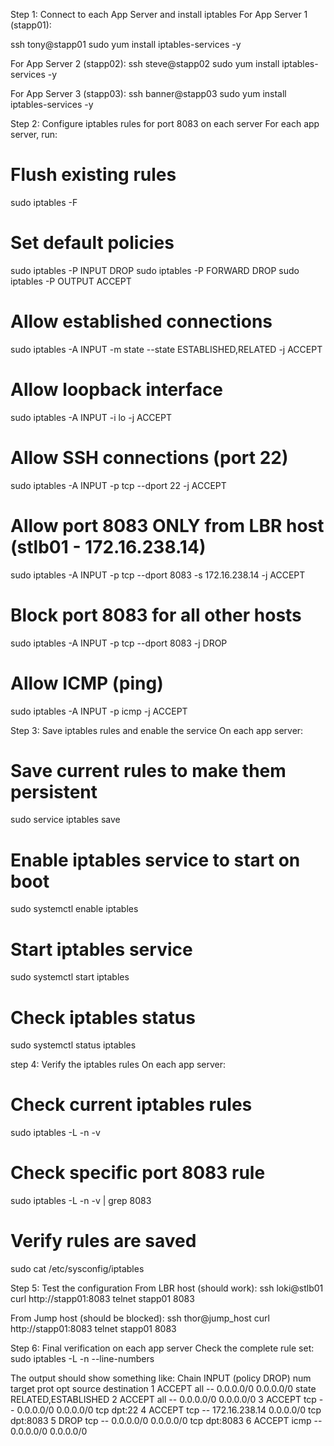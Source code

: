 Step 1: Connect to each App Server and install iptables
For App Server 1 (stapp01):

ssh tony@stapp01
sudo yum install iptables-services -y

For App Server 2 (stapp02):
ssh steve@stapp02
sudo yum install iptables-services -y

For App Server 3 (stapp03):
ssh banner@stapp03
sudo yum install iptables-services -y

Step 2: Configure iptables rules for port 8083 on each server
For each app server, run:
# Flush existing rules
sudo iptables -F

# Set default policies
sudo iptables -P INPUT DROP
sudo iptables -P FORWARD DROP
sudo iptables -P OUTPUT ACCEPT

# Allow established connections
sudo iptables -A INPUT -m state --state ESTABLISHED,RELATED -j ACCEPT

# Allow loopback interface
sudo iptables -A INPUT -i lo -j ACCEPT

# Allow SSH connections (port 22)
sudo iptables -A INPUT -p tcp --dport 22 -j ACCEPT

# Allow port 8083 ONLY from LBR host (stlb01 - 172.16.238.14)
sudo iptables -A INPUT -p tcp --dport 8083 -s 172.16.238.14 -j ACCEPT

# Block port 8083 for all other hosts
sudo iptables -A INPUT -p tcp --dport 8083 -j DROP

# Allow ICMP (ping)
sudo iptables -A INPUT -p icmp -j ACCEPT

Step 3: Save iptables rules and enable the service
On each app server:

# Save current rules to make them persistent
sudo service iptables save

# Enable iptables service to start on boot
sudo systemctl enable iptables

# Start iptables service
sudo systemctl start iptables

# Check iptables status
sudo systemctl status iptables


step 4: Verify the iptables rules
On each app server:
# Check current iptables rules
sudo iptables -L -n -v

# Check specific port 8083 rule
sudo iptables -L -n -v | grep 8083

# Verify rules are saved
sudo cat /etc/sysconfig/iptables

Step 5: Test the configuration
From LBR host (should work):
ssh loki@stlb01
curl http://stapp01:8083
telnet stapp01 8083

From Jump host (should be blocked):
ssh thor@jump_host
curl http://stapp01:8083
telnet stapp01 8083

Step 6: Final verification on each app server
Check the complete rule set:
sudo iptables -L -n --line-numbers

The output should show something like:
Chain INPUT (policy DROP)
num  target     prot opt source               destination
1    ACCEPT     all  --  0.0.0.0/0            0.0.0.0/0            state RELATED,ESTABLISHED
2    ACCEPT     all  --  0.0.0.0/0            0.0.0.0/0
3    ACCEPT     tcp  --  0.0.0.0/0            0.0.0.0/0            tcp dpt:22
4    ACCEPT     tcp  --  172.16.238.14        0.0.0.0/0            tcp dpt:8083
5    DROP       tcp  --  0.0.0.0/0            0.0.0.0/0            tcp dpt:8083
6    ACCEPT     icmp --  0.0.0.0/0            0.0.0.0/0

